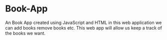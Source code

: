 # Book-App
An Book App created using JavaScript and HTML
in this web application we can add books remove books etc.
This web app will allow us keep a track of the books we want.
